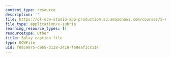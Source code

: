 ```yaml
---
content_type: resource
description: ''
file: https://ol-ocw-studio-app-production.s3.amazonaws.com/courses/5-61-physical-chemistry-fall-2017/f0859975c96531282410f68eaf1cc114_lfH99vfhiI4.srt
file_type: application/x-subrip
learning_resource_types: []
resourcetype: Other
title: 3play caption file
type: OCWFile
uid: f0859975-c965-3128-2410-f68eaf1cc114
---
```

